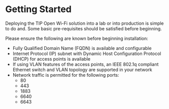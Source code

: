 # Getting Started

Deploying the TIP Open Wi-Fi solution into a lab or into production is simple to do and. Some basic pre-requisites should be satisfied before beginning. 

Please ensure the following are known before beginning installation:

* Fully Qualified Domain Name \(FQDN\) is available and configurable
* Internet Protocol \(IP\) subnet with Dynamic Host Configuration Protocol \(DHCP\) for access points is available
* If using VLAN features of the access points, an IEEE 802.1q compliant Ethernet switch and VLAN topology are supported in your network
* Network traffic is permitted for the following ports:
  * 80
  * 443
  * 1883
  * 6640
  * 6643

